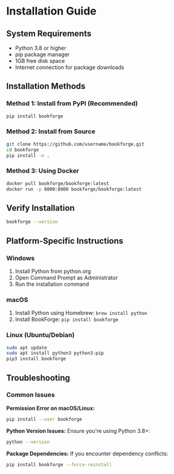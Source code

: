 # Installation Guide

## System Requirements

- Python 3.8 or higher
- pip package manager
- 1GB free disk space
- Internet connection for package downloads

## Installation Methods

### Method 1: Install from PyPI (Recommended)

```bash
pip install bookforge
```

### Method 2: Install from Source

```bash
git clone https://github.com/username/bookforge.git
cd bookforge
pip install -e .
```

### Method 3: Using Docker

```bash
docker pull bookforge/bookforge:latest
docker run -p 8000:8000 bookforge/bookforge:latest
```

## Verify Installation

```bash
bookforge --version
```

## Platform-Specific Instructions

### Windows
1. Install Python from python.org
2. Open Command Prompt as Administrator
3. Run the installation command

### macOS
1. Install Python using Homebrew: `brew install python`
2. Install BookForge: `pip install bookforge`

### Linux (Ubuntu/Debian)
```bash
sudo apt update
sudo apt install python3 python3-pip
pip3 install bookforge
```

## Troubleshooting

### Common Issues

**Permission Error on macOS/Linux:**
```bash
pip install --user bookforge
```

**Python Version Issues:**
Ensure you're using Python 3.8+:
```bash
python --version
```

**Package Dependencies:**
If you encounter dependency conflicts:
```bash
pip install bookforge --force-reinstall
```